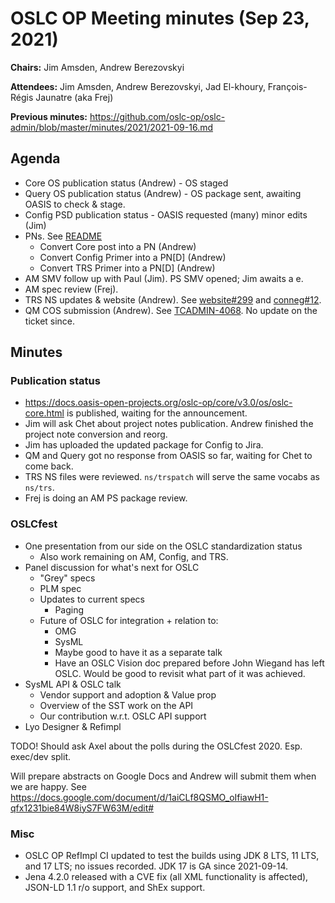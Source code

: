 # OSLC OP Meeting minutes (Sep 23, 2021)

**Chairs:** Jim Amsden, Andrew Berezovskyi

**Attendees:** Jim Amsden, Andrew Berezovskyi, Jad El-khoury, François-Régis Jaunatre (aka Frej)

**Previous minutes:** https://github.com/oslc-op/oslc-admin/blob/master/minutes/2021/2021-09-16.md

## Agenda

- Core OS publication status (Andrew) - OS staged
- Query OS publication status (Andrew) - OS package sent, awaiting OASIS to check & stage.
- Config PSD publication status - OASIS requested (many) minor edits (Jim)
- PNs. See [README](https://github.com/oslc-op/oslc-specs#project-notes)
    - Convert Core post into a PN (Andrew)
    - Convert Config Primer into a PN[D] (Andrew)
    - Convert TRS Primer into a PN[D] (Andrew)
- AM SMV follow up with Paul (Jim). PS SMV opened; Jim awaits a e. 
- AM spec review (Frej).
- TRS NS updates & website (Andrew). See [website#299](https://github.com/oslc-op/website/pull/299) and [conneg#12](https://github.com/oslc-op/website-content-negotiation/pull/12).
- QM COS submission (Andrew). See [TCADMIN-4068](https://issues.oasis-open.org/browse/TCADMIN-4068). No update on the ticket since.

## Minutes

### Publication status

- https://docs.oasis-open-projects.org/oslc-op/core/v3.0/os/oslc-core.html is published, waiting for the announcement.
- Jim will ask Chet about project notes publication. Andrew finished the project note conversion and reorg.
- Jim has uploaded the updated package for Config to Jira.
- QM and Query got no response from OASIS so far, waiting for Chet to come back.
- TRS NS files were reviewed. `ns/trspatch` will serve the same vocabs as `ns/trs`.
- Frej is doing an AM PS package review. 


### OSLCfest

- One presentation from our side on the OSLC standardization status
    - Also work remaining on AM, Config, and TRS.
- Panel discussion for what's next for OSLC
    - "Grey" specs
    - PLM spec
    - Updates to current specs
        - Paging
    - Future of OSLC for integration + relation to:
        - OMG
        - SysML
        - Maybe good to have it as a separate talk
        - Have an OSLC Vision doc prepared before John Wiegand has left OSLC. Would be good to revisit what part of it was achieved.
- SysML API & OSLC talk
    - Vendor support and adoption & Value prop
    - Overview of the SST work on the API
    - Our contribution w.r.t. OSLC API support
- Lyo Designer & Refimpl

TODO! Should ask Axel about the polls during the OSLCfest 2020. Esp. exec/dev split.

Will prepare abstracts on Google Docs and Andrew will submit them when we are happy. See https://docs.google.com/document/d/1aiCLf8QSMO_oIfiawH1-qfx1231bie84W8iyS7FW63M/edit#

### Misc

- OSLC OP RefImpl CI updated to test the builds using JDK 8 LTS, 11 LTS, and 17 LTS; no issues recorded. JDK 17 is GA since 2021-09-14.
- Jena 4.2.0 released with a CVE fix (all XML functionality is affected), JSON-LD 1.1 r/o support, and ShEx support.

